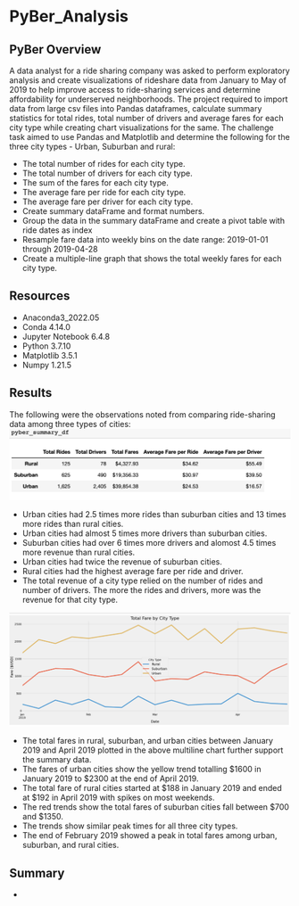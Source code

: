 # PyBer_Analysis

## PyBer Overview

A data analyst for a ride sharing company was asked to perform exploratory analysis and create visualizations of rideshare data from January to May of 2019 to help improve access to ride-sharing services and determine affordability for underserved neighborhoods. The project required to import data from large csv files into Pandas dataframes, calculate summary statistics for total rides, total number of drivers and average fares for each city type while creating chart visualizations for the same. The challenge task aimed to use Pandas and Matplotlib and determine the following for the three city types - Urban, Suburban and rural:
- The total number of rides for each city type.
- The total number of drivers for each city type.
- The sum of the fares for each city type.
- The average fare per ride for each city type.
- The average fare per driver for each city type.
- Create summary dataFrame and format numbers.
- Group the data in the summary dataFrame and create a pivot table with ride dates as index  
- Resample fare data into weekly bins on the date range: 2019-01-01 through 2019-04-28
- Create a multiple-line graph that shows the total weekly fares for each city type.

## Resources

- Anaconda3_2022.05
- Conda 4.14.0
- Jupyter Notebook 6.4.8
- Python 3.7.10
- Matplotlib 3.5.1
- Numpy 1.21.5

## Results

The following were the observations noted from comparing ride-sharing data among three types of cities:
<img src = "analysis/Summary_dataFrame.png" width=700 />
- Urban cities had 2.5 times more rides than suburban cities and 13 times more rides than rural cities.
- Urban cities had almost 5 times more drivers than suburban cities.
- Suburban cities had over 6 times more drivers and alomost 4.5 times more revenue than rural cities.
- Urban cities had twice the revenue of suburban cities.
- Rural cities had the highest average fare per ride and driver.
- The total revenue of a city type relied on the number of rides and number of drivers. The more the rides and drivers, more was the revenue for that city type.
<img src = "analysis/Fare_date.png" width=700 />  

- The total fares in rural, suburban, and urban cities between January 2019 and April 2019 plotted in the above multiline chart further support the summary data.
- The fares of urban cities show the yellow trend totalling $1600 in January 2019 to $2300 at the end of April 2019.
- The total fare of rural cities started at $188 in January 2019 and ended at $192 in April 2019 with spikes on most weekends.
- The red trends show the total fares of suburban cities fall between $700 and $1350.
- The trends show similar peak times for all three city types.
- The end of February 2019 showed a peak in total fares among urban, suburban, and rural cities.

## Summary

-

